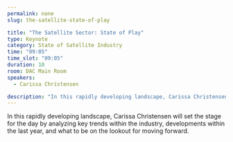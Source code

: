 ```yaml
---
permalink: none
slug: the-satellite-state-of-play

title: "The Satellite Sector: State of Play"
type: Keynote
category: State of Satellite Industry
time: "09:05"
time_slot: "09:05"
duration: 10
room: DAC Main Room
speakers:
  - Carissa Christensen

description: "In this rapidly developing landscape, Carissa Christensen will set the stage for the day by analyzing key trends within the industry, developments within the last year, and what to be on the lookout for moving forward."
---
```

In this rapidly developing landscape, Carissa Christensen will set the stage for the day by analyzing key trends within the industry, developments within the last year, and what to be on the lookout for moving forward.